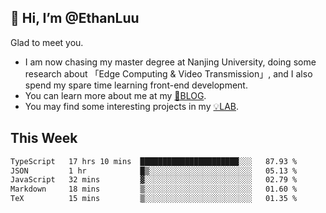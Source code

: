 ## 👋 Hi, I’m @EthanLuu

Glad to meet you.

- I am now chasing my master degree at Nanjing University, doing some research about 「Edge Computing & Video Transmission」, and I also spend my spare time learning front-end development.
- You can learn more about me at my [📝BLOG](https://blog.ethanloo.cn).
- You may find some interesting projects in my [💡LAB](https://lab.ethanloo.cn).

## This Week
<!--START_SECTION:waka-->

```txt
TypeScript   17 hrs 10 mins  ██████████████████████░░░   87.93 %
JSON         1 hr            █▒░░░░░░░░░░░░░░░░░░░░░░░   05.13 %
JavaScript   32 mins         ▓░░░░░░░░░░░░░░░░░░░░░░░░   02.79 %
Markdown     18 mins         ▒░░░░░░░░░░░░░░░░░░░░░░░░   01.60 %
TeX          15 mins         ▒░░░░░░░░░░░░░░░░░░░░░░░░   01.35 %
```

<!--END_SECTION:waka-->
